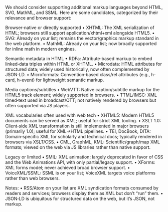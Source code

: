 We should consider supporting additional markup languages beyond HTML, SVG, MathML, and SSML. Here are some candidates, categorized by their relevance and browser support:

Browser‑native or directly supported
• XHTML: The XML serialization of HTML; browsers still support application/xhtml+xml alongside HTML5.
• SVG: Already on your list; remains the vector/graphics markup standard in the web platform.
• MathML: Already on your list; now broadly supported for inline math in modern engines.

Semantic metadata in HTML
• RDFa: Attribute‑based markup to embed linked‑data triples within HTML or XHTML.
• Microdata: HTML attributes for structured data; widely used historically, now often complemented by JSON‑LD.
• Microformats: Convention‑based class/rel attributes (e.g., h-card, h-event) for lightweight semantic markup.

Media captions/subtitles
• WebVTT: Native caption/subtitle markup for the HTML5 track element; widely supported in browsers.
• TTML/IMSC: XML timed‑text used in broadcast/OTT; not natively rendered by browsers but often supported via JS players.

XML vocabularies often used with web tech
• XHTML5: Modern HTML5 documents can be served as XML; useful for strict XML tooling.
• XSLT 1.0: Client‑side XML transformation is still implemented in major browsers (primarily 1.0); useful for XML→HTML pipelines.
• TEI, DocBook, DITA: Domain‑specific XML for scholarly and technical docs; typically rendered in browsers via XSLT/CSS.
• CML, GraphML, KML: Scientific/graph/map XML formats; viewed on the web via JS libraries rather than native support.

Legacy or limited
• SMIL: XML animation; largely deprecated in favor of CSS and the Web Animations API, with only partial/legacy support.
• XForms: XML forms model; never achieved broad browser support.
• VoiceXML/SSML: SSML is on your list; VoiceXML targets voice platforms rather than web browsers.

Notes:
• RSS/Atom on your list are XML syndication formats consumed by readers and services; browsers display them as XML but don’t “run” them.
• JSON‑LD is ubiquitous for structured data on the web, but it’s JSON, not markup.
